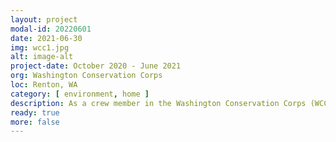 ```yaml
---
layout: project
modal-id: 20220601
date: 2021-06-30
img: wcc1.jpg
alt: image-alt
project-date: October 2020 - June 2021
org: Washington Conservation Corps
loc: Renton, WA
category: [ environment, home ]
description: As a crew member in the Washington Conservation Corps (WCC), I restored native riparian and wetland ecosystems in King County, WA. I wrestled with Himalayan blackberry and English Ivy, personally planted over 4000 native trees, shrubs, and live stakes, and kept the team safe and healthy with daily safety talks.
ready: true
more: false
---
```


<p style="padding: 0 0em 1em 0em;">

</p>